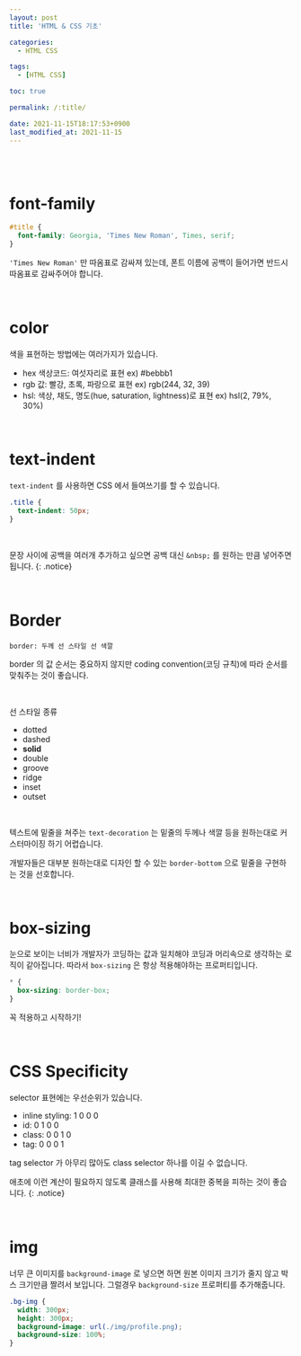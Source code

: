 ```yaml
---
layout: post
title: 'HTML & CSS 기초'

categories:
  - HTML CSS

tags:
  - [HTML CSS]

toc: true

permalink: /:title/

date: 2021-11-15T18:17:53+0900
last_modified_at: 2021-11-15
---
```


<br>
<br>

# font-family

```css
#title {
  font-family: Georgia, 'Times New Roman', Times, serif;
}
```

`'Times New Roman'` 만 따옴표로 감싸져 있는데, 폰트 이름에 공백이 들어가면 반드시 따옴표로 감싸주어야 합니다.

<br>

# color

색을 표현하는 방법에는 여러가지가 있습니다.

- hex 색상코드: 여섯자리로 표현 ex) #bebbb1
- rgb 값: 빨강, 초록, 파랑으로 표현 ex) rgb(244, 32, 39)
- hsl: 색상, 채도, 명도(hue, saturation, lightness)로 표현 ex) hsl(2, 79%, 30%)

<br>

# text-indent

`text-indent` 를 사용하면 CSS 에서 들여쓰기를 할 수 있습니다.

```css
.title {
  text-indent: 50px;
}
```

<br>

문장 사이에 공백을 여러개 추가하고 싶으면 공백 대신 `&nbsp;` 를 원하는 만큼 넣어주면 됩니다.
{: .notice}

<br>

# Border

`border: 두께 선 스타일 선 색깔`

border 의 값 순서는 중요하지 않지만 coding convention(코딩 규칙)에 따라 순서를 맞춰주는 것이 좋습니다.

<br>

선 스타일 종류

- dotted
- dashed
- **solid**
- double
- groove
- ridge
- inset
- outset

<br>

텍스트에 밑줄을 쳐주는 `text-decoration` 는 밑줄의 두께나 색깔 등을 원하는대로 커스터마이징 하기 어렵습니다.

개발자들은 대부분 원하는대로 디자인 할 수 있는 `border-bottom` 으로 밑줄을 구현하는 것을 선호합니다.

<br>

# box-sizing

눈으로 보이는 너비가 개발자가 코딩하는 값과 일치해야 코딩과 머리속으로 생각하는 로직이 같아집니다. 따라서 `box-sizing` 은 항상 적용해야하는 프로퍼티입니다.

```css
* {
  box-sizing: border-box;
}
```

꼭 적용하고 시작하기!

<br>

# CSS Specificity

selector 표현에는 우선순위가 있습니다.

- inline styling: 1 0 0 0
- id: 0 1 0 0
- class: 0 0 1 0
- tag: 0 0 0 1

tag selector 가 아무리 많아도 class selector 하나를 이길 수 없습니다.

애초에 이런 계산이 필요하지 않도록 클래스를 사용해 최대한 중복을 피하는 것이 좋습니다.
{: .notice}

<br>

# img

너무 큰 이미지를 `background-image` 로 넣으면 하면 원본 이미지 크기가 줄지 않고 박스 크기만큼 짤려서 보입니다. 그럴경우 `background-size` 프로퍼티를 추가해줍니다.

```css
.bg-img {
  width: 300px;
  height: 300px;
  background-image: url(./img/profile.png);
  background-size: 100%;
}
```
